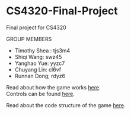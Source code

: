 # CS4320-Final-Project
Final project for CS4320

GROUP MEMBERS
* Timothy Shea : tjs3m4
* Shiqi Wang: swz45
* Yanghao Yue: yyzc7
* Chuyang Lin: cl6vf
* Runnan Dong; rdyz6

Read about how the game works [here](/docs/mechanics.md).  
Controls can be found [here](/docs/controls.md).

Read about the code structure of the game [here](/docs/code_structure.md).
